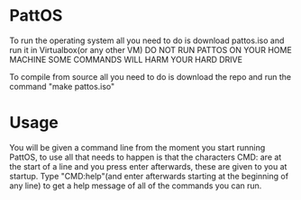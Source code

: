 # PattOS
 To run the operating system all you need to do is download pattos.iso and run it in Virtualbox(or any other VM) 
 DO NOT RUN PATTOS ON YOUR HOME MACHINE SOME COMMANDS WILL HARM YOUR HARD DRIVE
 
 To compile from source all you need to do is download the repo and run the command "make pattos.iso"
 
# Usage
 You will be given a command line from the moment you start running PattOS, to use all that needs to happen
 is that the characters CMD: are at the start of a line and you press enter afterwards, these are given to you at startup.
 Type "CMD:help"(and enter afterwards starting at the beginning of any line) to get a help message of all of the commands you can run.
